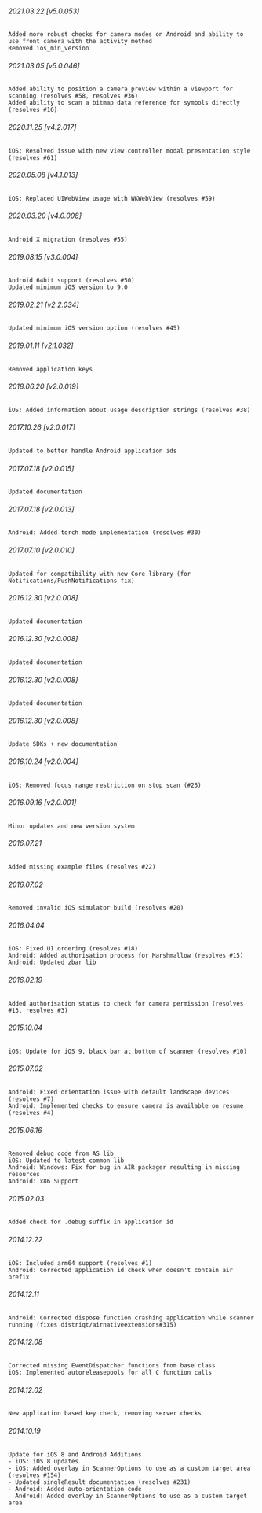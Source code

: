 

###### 2021.03.22 [v5.0.053]

```
Added more robust checks for camera modes on Android and ability to use front camera with the activity method
Removed ios_min_version
```


###### 2021.03.05 [v5.0.046]

```
Added ability to position a camera preview within a viewport for scanning (resolves #58, resolves #36)
Added ability to scan a bitmap data reference for symbols directly (resolves #16)
```


###### 2020.11.25 [v4.2.017]

```
iOS: Resolved issue with new view controller modal presentation style (resolves #61)
```


###### 2020.05.08 [v4.1.013]

```
iOS: Replaced UIWebView usage with WKWebView (resolves #59)
```


###### 2020.03.20 [v4.0.008]

```
Android X migration (resolves #55)
```


###### 2019.08.15 [v3.0.004]

```
Android 64bit support (resolves #50)
Updated minimum iOS version to 9.0
```


###### 2019.02.21 [v2.2.034]

```
Updated minimum iOS version option (resolves #45)
```


###### 2019.01.11 [v2.1.032]

```
Removed application keys
```


###### 2018.06.20 [v2.0.019]

```
iOS: Added information about usage description strings (resolves #38)
```


###### 2017.10.26 [v2.0.017]

```
Updated to better handle Android application ids
```


###### 2017.07.18 [v2.0.015]

```
Updated documentation
```


###### 2017.07.18 [v2.0.013]

```
Android: Added torch mode implementation (resolves #30)
```


###### 2017.07.10 [v2.0.010]

```
Updated for compatibility with new Core library (for Notifications/PushNotifications fix)
```


###### 2016.12.30 [v2.0.008]

```
Updated documentation
```


###### 2016.12.30 [v2.0.008]

```
Updated documentation
```


###### 2016.12.30 [v2.0.008]

```
Updated documentation
```


###### 2016.12.30 [v2.0.008]

```
Update SDKs + new documentation
```


###### 2016.10.24 [v2.0.004]

```
iOS: Removed focus range restriction on stop scan (#25)
```


###### 2016.09.16 [v2.0.001]

```
Minor updates and new version system
```


######  2016.07.21

```
Added missing example files (resolves #22)
```


######  2016.07.02

```
Removed invalid iOS simulator build (resolves #20)
```


###### 2016.04.04

```
iOS: Fixed UI ordering (resolves #18)
Android: Added authorisation process for Marshmallow (resolves #15)
Android: Updated zbar lib
```


###### 2016.02.19

```
Added authorisation status to check for camera permission (resolves #13, resolves #3)
```


###### 2015.10.04

```
iOS: Update for iOS 9, black bar at bottom of scanner (resolves #10)
```



###### 2015.07.02

```
Android: Fixed orientation issue with default landscape devices (resolves #7)
Android: Implemented checks to ensure camera is available on resume (resolves #4)
```


###### 2015.06.16

```
Removed debug code from AS lib
iOS: Updated to latest common lib
Android: Windows: Fix for bug in AIR packager resulting in missing resources
Android: x86 Support
```


###### 2015.02.03

```
Added check for .debug suffix in application id
```


###### 2014.12.22

```
iOS: Included arm64 support (resolves #1) 
Android: Corrected application id check when doesn't contain air prefix
```


###### 2014.12.11

```
Android: Corrected dispose function crashing application while scanner running (fixes distriqt/airnativeextensions#315)
```


###### 2014.12.08

```
Corrected missing EventDispatcher functions from base class
iOS: Implemented autoreleasepools for all C function calls
```


###### 2014.12.02

```
New application based key check, removing server checks
```


###### 2014.10.19

```
Update for iOS 8 and Android Additions
- iOS: iOS 8 updates
- iOS: Added overlay in ScannerOptions to use as a custom target area (resolves #154)
- Updated singleResult documentation (resolves #231)
- Android: Added auto-orientation code
- Android: Added overlay in ScannerOptions to use as a custom target area
```
